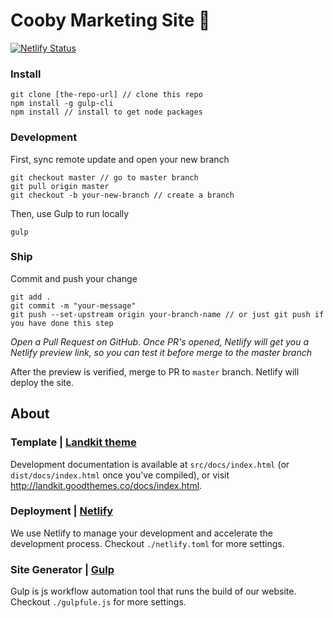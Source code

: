 # Cooby Marketing Site 📣

[![Netlify Status](https://api.netlify.com/api/v1/badges/b96fc415-05e1-4a19-bb8f-17435f0dc533/deploy-status)](https://app.netlify.com/sites/cooby/deploys)

### Install 
```
git clone [the-repo-url] // clone this repo 
npm install -g gulp-cli
npm install // install to get node packages 
```

### Development 

First, sync remote update and open your new branch 

```
git checkout master // go to master branch 
git pull origin master  
git checkout -b your-new-branch // create a branch 
```
Then, use Gulp to run locally 

```
gulp
```


### Ship 

Commit and push your change 

```
git add . 
git commit -m "your-message"
git push --set-upstream origin your-branch-name // or just git push if you have done this step 
```

*Open a Pull Request on GitHub*.  _Once PR's opened, Netlify will get you a Netlify preview link, so you can test it before merge to the master branch_

After the preview is verified, merge to PR to `master` branch. Netlify will deploy the site.  

## About ###

### Template | [Landkit theme](https://landkit.goodthemes.co/)

Development documentation is available at `src/docs/index.html` (or `dist/docs/index.html` once you've compiled), or visit http://landkit.goodthemes.co/docs/index.html.

### Deployment | [Netlify](https://netlify.com/) 

We use Netlify to manage your development and accelerate the development process.
Checkout `./netlify.toml` for more settings.

### Site Generator | [Gulp](https://gulpjs.com/) 

Gulp is js workflow automation tool that runs the build of our website. 
Checkout `./gulpfule.js` for more settings.